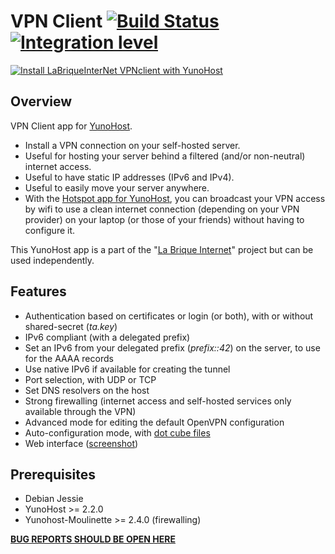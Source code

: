 # VPN Client [![Build Status](https://travis-ci.org/labriqueinternet/vpnclient_ynh.svg?branch=master)](https://travis-ci.org/labriqueinternet/vpnclient_ynh) [![Integration level](https://dash.yunohost.org/integration/vpnclient.svg)](https://ci-apps.yunohost.org/jenkins/job/vpnclient%20%28Community%29/lastBuild/consoleFull)  
[![Install LaBriqueInterNet VPNclient with YunoHost](https://install-app.yunohost.org/install-with-yunohost.png)](https://install-app.yunohost.org/?app=vpnclient)

## Overview

VPN Client app for [YunoHost](http://yunohost.org/).

* Install a VPN connection on your self-hosted server.
* Useful for hosting your server behind a filtered (and/or non-neutral) internet access.
* Useful to have static IP addresses (IPv6 and IPv4).
* Useful to easily move your server anywhere.
* With the [Hotspot app for YunoHost](https://github.com/labriqueinternet/hotspot_ynh), you can broadcast your VPN access by wifi to use a clean internet connection (depending on your VPN provider) on your laptop (or those of your friends) without having to configure it.

This YunoHost app is a part of the "[La Brique Internet](http://labriqueinter.net)" project but can be used independently.

## Features

* Authentication based on certificates or login (or both), with or without shared-secret (*ta.key*)
* IPv6 compliant (with a delegated prefix)
* Set an IPv6 from your delegated prefix (*prefix::42*) on the server, to use for the AAAA records
* Use native IPv6 if available for creating the tunnel
* Port selection, with UDP or TCP
* Set DNS resolvers on the host
* Strong firewalling (internet access and self-hosted services only available through the VPN)
* Advanced mode for editing the default OpenVPN configuration
* Auto-configuration mode, with [dot cube files](http://internetcu.be/dotcubefiles.html)
* Web interface ([screenshot](https://raw.githubusercontent.com/labriqueinternet/vpnclient_ynh/master/screenshot.png))

## Prerequisites

* Debian Jessie
* YunoHost >= 2.2.0
* Yunohost-Moulinette >= 2.4.0 (firewalling)

**[BUG REPORTS SHOULD BE OPEN HERE](https://dev.yunohost.org)**
